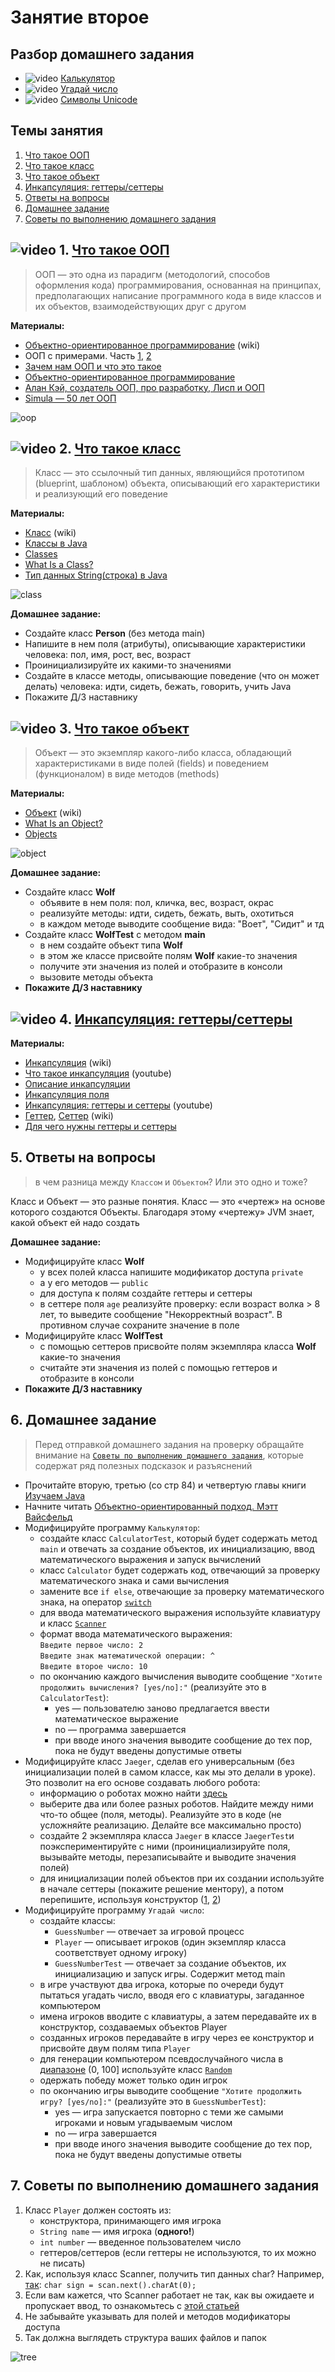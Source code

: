 # Занятие второе

## Разбор домашнего задания
- ![video](https://user-images.githubusercontent.com/29703461/81983788-359a6c80-9634-11ea-9b47-09a56fd3d999.png) [Калькулятор](https://drive.google.com/file/d/1VXg-RlS-DprXOjbH8s5FieOUga_PCzBZ/view?usp=sharing)
- ![video](https://user-images.githubusercontent.com/29703461/81983788-359a6c80-9634-11ea-9b47-09a56fd3d999.png) [Угадай число](https://drive.google.com/file/d/1XFSXQuUchrwD7aNsUQKjxvRtKNy1_wkx/view?usp=sharing)
- ![video](https://user-images.githubusercontent.com/29703461/81983788-359a6c80-9634-11ea-9b47-09a56fd3d999.png) [Символы Unicode](https://drive.google.com/file/d/1CSYppASCuuIGUm9SBVCDR0d4nodhLqFq/view?usp=sharing)

## Темы занятия
1. [Что такое ООП](#1)
1. [Что такое класс](#2)
1. [Что такое объект](#3)
1. [Инкапсуляция: геттеры/сеттеры](#4)
1. [Ответы на вопросы](#5)
1. [Домашнее задание](#6)
1. [Советы по выполнению домашнего задания](#7)

## ![video](https://user-images.githubusercontent.com/29703461/81982928-d556fb00-9632-11ea-9794-ea198832d674.png) 1. <a name="1">[Что такое ООП](https://drive.google.com/file/d/1Jsfz5Ygb5Ct1in7MTcNV3wSsx_30D5h3/view?usp=sharing)</a>

>ООП — это одна из парадигм (методологий, способов оформления кода) программирования, основанная на принципах, предполагающих написание программного кода в виде классов и их объектов, взаимодействующих друг с другом

**Материалы:**
- [Объектно-ориентированное программирование](https://ru.wikipedia.org/wiki/Объектно-ориентированное_программирование) (wiki)
- ООП с примерами. Часть [1](https://habr.com/post/87119/), [2](https://habr.com/post/87205/)
- [Зачем нам ООП и что это такое](https://habr.com/post/148015/)
- [Объектно-ориентированное программирование](http://info.javarush.ru/translation/2016/01/28/Объектно-ориентированное-программирование-перевод-статьи-.html)
- [Алан Кэй, создатель ООП, про разработку, Лисп и ООП](https://habr.com/company/hexlet/blog/303754/)
- [Simula — 50 лет ООП](https://habr.com/post/345944/)

![oop](https://user-images.githubusercontent.com/29703461/39483340-b3a50496-4d7a-11e8-8e02-42a8d63de02d.jpg)

## ![video](https://user-images.githubusercontent.com/29703461/81982928-d556fb00-9632-11ea-9794-ea198832d674.png) 2. <a name="2">[Что такое класс](https://drive.google.com/file/d/1AjEL8wuTK6BbiMWB2hhi_Cx6_m7NMrD1/view?usp=sharing)</a>

>Класс — это ссылочный тип данных, являющийся прототипом (blueprint, шаблоном) объекта, описывающий его характеристики и реализующий его поведение

**Материалы:**
- [Класс](https://ru.wikipedia.org/wiki/Класс_(программирование)) (wiki)
- [Классы в Java](https://javarush.ru/groups/posts/1949-znakomstvo-s-klassami-napisanie-sobstvennihkh-klassov-konstruktorih)
- [Classes](https://docs.oracle.com/javase/tutorial/java/javaOO/classes.html)
- [What Is a Class?](https://docs.oracle.com/javase/tutorial/java/concepts/class.html)
- [Тип данных String(строка) в Java](https://habr.com/post/260767)

![class](https://user-images.githubusercontent.com/29703461/113477118-843d3900-9488-11eb-8409-728af529574d.png)

**Домашнее задание:**
- Создайте класс **Person** (без метода main)
- Напишите в нем поля (атрибуты), описывающие характеристики человека: пол, имя, рост, вес, возраст
- Проинициализируйте их какими-то значениями
- Создайте в классе методы, описывающие поведение (что он может делать) человека: идти, сидеть, бежать, говорить, учить Java
- Покажите Д/З наставнику

## ![video](https://user-images.githubusercontent.com/29703461/81982928-d556fb00-9632-11ea-9794-ea198832d674.png) 3. <a name="3">[Что такое объект](https://drive.google.com/file/d/1hJCGeVRy-4mTTkViK219JzfLKbwLze66/view?usp=sharing)</a>

>Объект — это экземпляр какого-либо класса, обладающий характеристиками в виде полей (fields) и поведением (функционалом) в виде методов (methods)

**Материалы:**
- [Объект](https://ru.wikipedia.org/wiki/Объект_(программирование)) (wiki)
- [What Is an Object?](https://docs.oracle.com/javase/tutorial/java/concepts/object.html)
- [Objects](https://docs.oracle.com/javase/tutorial/java/javaOO/objects.html)

![object](https://user-images.githubusercontent.com/29703461/39529416-4e58a1e6-4e2f-11e8-9a37-029871ea096a.png)

**Домашнее задание:**
- Создайте класс **Wolf**
   - объявите в нем поля: пол, кличка, вес, возраст, окрас
   - реализуйте методы: идти, сидеть, бежать, выть, охотиться
   - в каждом методе выводите сообщение вида: "Воет", "Сидит" и тд
- Создайте класс **WolfTest** с методом **main**
  - в нем создайте объект типа **Wolf**
  - в этом же классе присвойте полям **Wolf** какие-то значения
  - получите эти значения из полей и отобразите в консоли
  - вызовите методы объекта
- **Покажите Д/З наставнику**

## ![video](https://user-images.githubusercontent.com/29703461/81982928-d556fb00-9632-11ea-9794-ea198832d674.png) 4. <a name="4">[Инкапсуляция: геттеры/сеттеры](https://drive.google.com/file/d/1GWI8rJS6Xwbhz512R4ohdN3b0UKYnnm1/view?usp=sharing)</a>

**Материалы:**
- [Инкапсуляция](https://ru.wikipedia.org/wiki/Инкапсуляция_(программирование)) (wiki)
- [Что такое инкапсуляция](https://youtu.be/nyFQvgrkoXY) (youtube)
- [Описание инкапсуляции](https://github.com/ichimax/Java-Interview-Questions/blob/master/Questions/1.%20OOP.md#Что-такое-инкапсуляция)
- [Инкапсуляция поля](https://refactoring.guru/ru/encapsulate-field)
- [Инкапсуляция: геттеры и сеттеры](https://youtu.be/9Uo8SYk7lbk) (youtube)
- [Геттер](https://ru.wikipedia.org/wiki/Геттер_(программирование)), [Сеттер](https://ru.wikipedia.org/wiki/Setter) (wiki)
- [Для чего нужны геттеры и сеттеры](https://javatalks.ru/topics/38059)

## 5. <a name="5"> Ответы на вопросы</a>
> в чем разница между `Классом` и `Объектом`? Или это одно и тоже?

Класс и Объект — это разные понятия. Класс — это «чертеж» на основе которого создаются Объекты. Благодаря этому «чертежу» JVM знает, какой объект ей надо создать

**Домашнее задание:**
- Модифицируйте класс **Wolf**
   - у всех полей класса напишите модификатор доступа `private`
   - а у его методов — `public`
   - для доступа к полям создайте геттеры и сеттеры
   - в сеттере поля `age` реализуйте проверку: если возраст волка > 8 лет, то выведите сообщение "Некорректный возраст". В противном случае сохраните значение в поле
- Модифицируйте класс **WolfTest**  
  - с помощью сеттеров присвойте полям экземпляра класса **Wolf** какие-то значения
  - считайте эти значения из полей с помощью геттеров и отобразите в консоли
- **Покажите Д/З наставнику**

## 6. <a name="6">Домашнее задание</a>

> Перед отправкой домашнего задания на проверку обращайте внимание на [`Советы по выполнению домашнего задания`](https://github.com/ichimax/startjava/blob/master/lesson%202.md#7-советы-для-тех-кто-выполняет-домашнее-задание), которые содержат ряд полезных подсказок и разъяснений
- Прочитайте вторую, третью (со стр 84) и четвертую главы книги [Изучаем Java](https://www.ozon.ru/context/detail/id/7821666/)
- Начните читать [Объектно-ориентированный подход. Мэтт Вайсфельд](https://www.ozon.ru/product/obektno-orientirovannyy-podhod-vaysfeld-mett-vaysfeld-mett-211432428)
- Модифицируйте программу `Калькулятор`:
  - создайте класс `CalculatorTest`, который будет содержать метод `main` и отвечать за создание объектов, их инициализацию, ввод математического выражения и запуск вычислений
  - класс `Calculator` будет содержать код, отвечающий за проверку математического знака и сами вычисления
  - замените все `if else`, отвечающие за проверку математического знака, на оператор [`switch`](https://youtu.be/QJHcGWbzk3U)
  - для ввода математического выражения используйте клавиатуру и класс [`Scanner`](https://youtu.be/Y2iB_DwdyfM)
  -  формат ввода математического выражения:  
    `Введите первое число: 2`   
    `Введите знак математической операции: ^`  
    `Введите второе число: 10`
  - по окончанию каждого вычисления выводите сообщение `"Хотите продолжить вычисления? [yes/no]:"` (реализуйте это в `CalculatorTest`): 
    - yes — пользователю заново предлагается ввести математическое выражение
    - no — программа завершается
    - при вводе иного значения выводите сообщение до тех пор, пока не будут введены допустимые ответы
- Модифицируйте класс `Jaeger`, сделав его универсальным (без инициализации полей в самом классе, как мы это делали в уроке). Это позволит на его основе создавать любого робота:
  - информацию о роботах можно найти [здесь](http://pacificrim.wikia.com/wiki/Category:Jaegers)
  - выберите два или более разных роботов. Найдите между ними что-то общее (поля, методы). Реализуйте это в коде (не усложняйте реализацию. Делайте все максимально просто)
  - создайте 2 экземпляра класса `Jaeger` в классе `JaegerTest`и поэкспериментируйте с ними (проинициализируйте поля, вызывайте методы, перезаписывайте и выводите значения полей)
  - для инициализации полей объектов при их создании используйте в начале сеттеры (покажите решение ментору), а потом перепишите, используя конструктор ([1](https://youtu.be/f88zS-etDWs), [2](https://topjava.ru/blog/rukovodstvo-po-konstruktoram-v-java))
- Модифицируйте программу `Угадай число`:
  - создайте классы:
    - `GuessNumber` — отвечает за игровой процесс
    - `Player` — описывает игроков (один экземпляр класса соответствует одному игроку)
    - `GuessNumberTest` — отвечает за создание объектов, их инициализацию и запуск игры. Содержит метод main
  - в игре участвуют два игрока, которые по очереди будут пытаться угадать число, вводя его с клавиатуры, загаданное компьютером  
  - имена игроков вводите с клавиатуры, а затем передавайте их в конструктор, создаваемых объектов Player
  - созданных игроков передавайте в игру через ее конструктор и присвойте двум полям типа `Player`  
  - для генерации компьютером псевдослучайного числа в [диапазоне](https://user-images.githubusercontent.com/29703461/113407079-4e7b5000-93b5-11eb-8e3d-847e97e66e4a.jpeg) (0, 100] используйте класс [`Random`](https://www.journaldev.com/17111/java-random)
  - одержать победу может только один игрок
  - по окончанию игры выводите сообщение `"Хотите продолжить игру? [yes/no]:"` (реализуйте это в `GuessNumberTest`): 
    - yes — игра запускается повторно с теми же самыми игроками и новым угадываемым числом
    - no — игра завершается
    - при вводе иного значения выводите сообщение до тех пор, пока не будут введены допустимые ответы
  
 ## 7. <a name="7">Советы по выполнению домашнего задания</a>
 1. Класс `Player` должен состоять из:
    - конструктора, принимающего имя игрока
    - `String name` — имя игрока (**одного!**)
    - `int number` — введенное пользователем число
    - геттеров/сеттеров (если геттеры не используются, то их можно не писать)
 1. Как, используя класс Scanner, получить тип данных char? Например, [так](https://stackoverflow.com/questions/23098790/how-can-i-enter-char-using-scanner-in-java):
 `char sign = scan.next().charAt(0);`
 1. Если вам кажется, что Scanner работает не так, как вы ожидаете и пропускает ввод, то ознакомьтесь с [этой статьей](https://ru.stackoverflow.com/questions/526818/scanner-%D0%BD%D0%B5-%D1%81%D1%87%D0%B8%D1%82%D1%8B%D0%B2%D0%B0%D0%B5%D1%82-%D1%81%D1%82%D1%80%D0%BE%D0%BA%D1%83-%D0%BF%D0%BE%D1%81%D0%BB%D0%B5-nextint)
 1. Не забывайте указывать для полей и методов модификаторы доступа
 1. Так должна выглядеть структура ваших файлов и папок
 
 ![tree](https://user-images.githubusercontent.com/29703461/110680308-7d086f80-81e9-11eb-83fe-aec7fa208e41.png)
